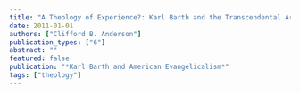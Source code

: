 ```yaml
---
title: "A Theology of Experience?: Karl Barth and the Transcendental Argument"
date: 2011-01-01
authors: ["Clifford B. Anderson"]
publication_types: ["6"]
abstract: ""
featured: false
publication: "*Karl Barth and American Evangelicalism*"
tags: ["theology"]
---
```


